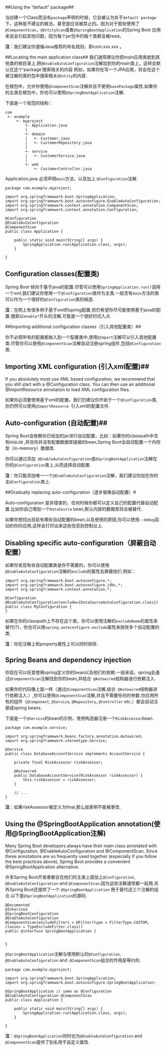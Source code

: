 ##Using the “default” package##

当创建一个Class而没有`package`声明的时候，它会被认为处于`default package`下。这种是不建议的做法，甚至是应该被禁止的。因为对于那些使用了`@ComponentScan`，`@EntityScan`或者`@SpringBootApplication`的Spring Boot 应用来说会引起其他问题，因为每个jar包中的每个类都会被read。

**注**：我们建议你遵循Java推荐的命名规则，即com.xxx.xxx 
。



##Locating the main application class##
我们通常建议你把main应用类放到其他类的根目录上.把`@EnableAutoConfiguration`注解加到你的main类上，这样会默认在这个‘package’搜索相关的内容.例如，如果你在写一个JPA应用，将会在这个被注解的类的包中搜索相关`@Entity`的内容.

在根包中，允许你使用`@ComponentScan`注解并且不使用`basePackage`属性.如果你的主类在根包中，你也可以使用`@SpringBootApplication`注解.

下面是一个规范的结构：

	com
	 +- example
	     +- myproject
	         +- Application.java
	         |
	         +- domain
	         |   +- Customer.java
	         |   +- CustomerRepository.java
	         |
	         +- service
	         |   +- CustomerService.java
	         |
	         +- web
	             +- CustomerController.java


Application.java 必须声明`main`方法，以及加上 `@Configuration`注解.
	
	package com.example.myproject;
	
	import org.springframework.boot.SpringApplication;
	import org.springframework.boot.autoconfigure.EnableAutoConfiguration;
	import org.springframework.context.annotation.ComponentScan;
	import org.springframework.context.annotation.Configuration;
	
	@Configuration
	@EnableAutoConfiguration
	@ComponentScan
	public class Application {
	
	    public static void main(String[] args) {
	        SpringApplication.run(Application.class, args);
	    }
	
	}


## Configuration classes(配置类) ##

Spring Boot 倾向于基于java的配置.尽管可以使用`SpringApplication.run()`调用一个xml,我们建议你使用一个`@Configuration`类作为主类.一般含有`main`方法的类可以作为一个很好的`@Configuration`类的候选.

**注**：在网上有很多例子基于xml的spring配置,但仍希望你尽可能使用基于java的配置.搜索以`enable*`开头的注解,可能是一个很好的切入点.


##Importing additional configuration classes（引入其他配置类）##

你不必把所有的配置都放入到一个配置类中,使用`@Import`注解可以引入其他配置类.尽管你可以使用`@ComponentScan`注解自动注册spring组件,包括`@Configuration`类.


## Importing XML configuration (引入xml配置)##

If you absolutely must use XML based configuration, we recommend that you still start with a @Configuration class. You can then use an additional @ImportResource annotation to load XML configuration files.

如果你必须要使用基于xml的配置，我们仍建议你开始于一个`@Configuration`类,你仍然可以使用`@ImportResource `引入xml的配置文件.



## Auto-configuration (自动配置)##

Spring Boot会依赖你已经加的jar进行自动配置，比如：如果你的classpath中含有`HSQLDB`
,并且你并没有配置数据库链接的bean,Spring Boot会自动配置一个内存型（in-memory）数据库.

你可以通过添加` @EnableAutoConfiguration`或`@SpringBootApplication`注解在你的`@Configuration`类上,从而选择自动配置.


**注**：你只能添加唯一一个`@EnableAutoConfiguration`注解，我们建议你加在你的主`@Configuration`类上.

##Gradually replacing auto-configuration（逐步替换自动配置）#


Auto-configuration 是非侵害的，任何时候你都可以定义自己的配置代替自动配置.比如你自己增加一个`DataSource` bean,默认内部的数据库将会被替代.

如果你想找出目前有哪些自动配置的bean,以及使用的原因,你可以使用`--debug`启动的你的应用,这样会打印出来这些信息到控制台上.


## Disabling specific auto-configuration（屏蔽自动配置） ##


如果你发现有些自动配置类是你不需要的，你可以使用`@EnableAutoConfiguration`注解的`exclude`的属性去屏蔽他们.例如：

	import org.springframework.boot.autoconfigure.*;
	import org.springframework.boot.autoconfigure.jdbc.*;
	import org.springframework.context.annotation.*;
	
	@Configuration
	@EnableAutoConfiguration(exclude={DataSourceAutoConfiguration.class})
	public class MyConfiguration {
	}


如果在你的classpath上不存在这个类，你可以使用注解的`excludeName`的属性来替代(?)，你也可以用`spring.autoconfigure.exclude`属性来排除多个自动配置的类.


**注**：你在注解上和property属性上可以同时排除.


## Spring Beans and dependency injection ##

你现在可以任意使用spring定义你的bean以及他们的依赖.一般来说，spring会通过`@ComponentScan`注解找到你的bean,并结合` @Autowired`结构器进行依赖注入.

如果你的代码像上面一样（通过`@ComponentScan`注解,结合` @Autowired`结构器进行依赖注入.）,你可以使用`@ComponentScan`注解,并且不需要任何的参数.你应用所有的组件（`@Component`, `@Service`, `@Repository`, `@Controller` etc.）都会自动注册成spring beans.

下面是一个`@Service`的bean的示例，使用构造器注册一个`RiskAssessor`bean.
	
	package com.example.service;
	
	import org.springframework.beans.factory.annotation.Autowired;
	import org.springframework.stereotype.Service;
	
	@Service
	public class DatabaseAccountService implements AccountService {
	
	    private final RiskAssessor riskAssessor;
	
	    @Autowired
	    public DatabaseAccountService(RiskAssessor riskAssessor) {
	        this.riskAssessor = riskAssessor;
	    }
	
	    // ...
	}



**注**：如果riskAssessor被定义为final,那么就表明不能被更改.

## Using the @SpringBootApplication annotation(使用@SpringBootApplication注解) ##


Many Spring Boot developers always have their main class annotated with @Configuration, @EnableAutoConfiguration and @ComponentScan. Since these annotations are so frequently used together (especially if you follow the best practices above), Spring Boot provides a convenient @SpringBootApplication alternative.


许多Spring Boot开发者都会在他们的主类上面加上`@Configuration`, `@EnableAutoConfiguration` and `@ComponentScan`.因为这些注解通常都一起用.另外Spring Boot还提供了一个 `@SpringBootApplication` 用于替代这三个注解的组合.以下是`@SpringBootApplication`的源码.


	@Documented
	@Inherited
	@SpringBootConfiguration
	@EnableAutoConfiguration
	@ComponentScan(excludeFilters = @Filter(type = FilterType.CUSTOM, classes = TypeExcludeFilter.class))
	public @interface SpringBootApplication {
	
	
	}




`@SpringBootApplication`注解与使用默认的`@Configuration`, `@EnableAutoConfiguration` and` @ComponentScan`组合的作用是等价的.

	package com.example.myproject;
	
	import org.springframework.boot.SpringApplication;
	import org.springframework.boot.autoconfigure.SpringBootApplication;
	
	@SpringBootApplication // same as @Configuration @EnableAutoConfiguration @ComponentScan
	public class Application {
	
	    public static void main(String[] args) {
	        SpringApplication.run(Application.class, args);
	    }
	
	}



**注**：`@SpringBootApplication`同时也为`@EnableAutoConfiguration` and `@ComponentScan`提供了别名用于自定义属性.